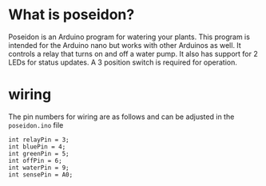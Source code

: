 # What is poseidon?
Poseidon is an Arduino program for watering your plants. This program is intended for the Arduino nano but works with other Arduinos as well. It controls a relay that turns on and off a water pump. It also has support for 2 LEDs for status updates. A 3 position switch is required for operation.

# wiring
The pin numbers for wiring are as follows and can be adjusted in the `poseidon.ino` file

```arduino
int relayPin = 3;
int bluePin = 4;
int greenPin = 5;
int offPin = 6;
int waterPin = 9;
int sensePin = A0;
```
